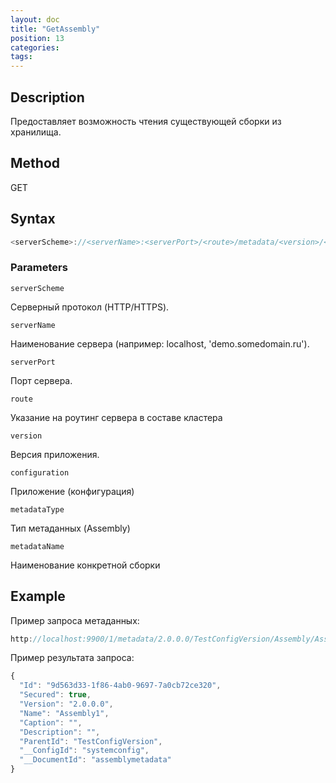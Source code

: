 ```yaml
---
layout: doc
title: "GetAssembly"
position: 13
categories: 
tags:
---
```


## Description
Предоставляет возможность чтения существующей сборки из хранилища.

## Method

GET

## Syntax
```js
<serverScheme>://<serverName>:<serverPort>/<route>/metadata/<version>/<configuration>/<metadataType>/<metadataName>
```

### Parameters

`serverScheme`

Серверный протокол (HTTP/HTTPS).

`serverName`

Наименование сервера (например: localhost, 'demo.somedomain.ru').

`serverPort`

Порт сервера.

`route` 

Указание на роутинг сервера в составе кластера

`version`

Версия приложения.

`configuration`

Приложение (конфигурация)

`metadataType`

Тип метаданных (Assembly)

`metadataName`

Наименование конкретной сборки

## Example


Пример запроса метаданных:

```js
http://localhost:9900/1/metadata/2.0.0.0/TestConfigVersion/Assembly/Assembly1 
```

Пример результата запроса:

```js
{
  "Id": "9d563d33-1f86-4ab0-9697-7a0cb72ce320",
  "Secured": true,
  "Version": "2.0.0.0",
  "Name": "Assembly1",
  "Caption": "",
  "Description": "",
  "ParentId": "TestConfigVersion",
  "__ConfigId": "systemconfig",
  "__DocumentId": "assemblymetadata"
}
```
